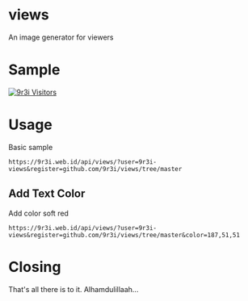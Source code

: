# views
An image generator for viewers

# Sample
[![9r3i Visitors](https://9r3i.web.id/api/views/?user=9r3i-views&color=51,119,187&register=github.com/9r3i/views/tree/master)](https://github.com/9r3i)

# Usage
Basic sample
```
https://9r3i.web.id/api/views/?user=9r3i-views&register=github.com/9r3i/views/tree/master
```

## Add Text Color
Add color soft red
```
https://9r3i.web.id/api/views/?user=9r3i-views&register=github.com/9r3i/views/tree/master&color=187,51,51
```

# Closing
That's all there is to it. Alhamdulillaah...

